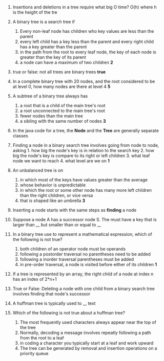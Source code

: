 1. Insertions and deletions in a tree require what big O time?
O(h) where h is the height of the tre

2. A binary tree is a search tree if
    1. Every non-leaf node has children who key values are less than the parent
    2. every left child has a key less than the parent and every right child has a key greater than the parent
    3. in the path from the root to every leaf node, the key of each node is greater than the key of its parent
    4. a node can have a maximum of two children
**2** 
3. true or false: not all trees are binary trees
**true**
4. In a complete binary tree with 20 nodes, and the root considered to be at level 0, how many nodes are there at level 4
**5**
5. A subtree of a binary tree always has
    1. a root that is a child of the main tree's root
    2. a root unconnected to the main tree's root
    3. fewer nodes than the main tree
    4. a sibling with the same number of nodes
**3** 
6. In the java code for a tree, the **Node** and the **Tree** are generally separate classes

7. Finding a node in a binary search tree involves going from node to node, asking
        1. how big the node's key is in relation to the search key
        2. how big the node's key is compare to its right or left children
        3. what leaf node we want to reach
        4. what level are we on
**1**       
8. An unbalanced tree is on
    1. in which most of the keys have values greater than the average
    2. whose behavior is unpredictable
    3. in which the root or some other node has many more left children than the right children, or vice versa
    4. that is shaped like an umbrella
**3** 
9. Inserting a node starts with the same steps as **finding** a node

10. Suppose a node A has a successor node S. The must have a key that is larger than __ but smaller than or equal to __

11. In a binary tree use to represent a mathematical expression, which of the following is not true?
    1. both children of an operator node must be operands
    2. following a postorder traversal no parentheses need to be added
    3. following a inorder traversal parentheses must be added
    4. in pre-order traversal, a node is visited before either of its children
**1** 
12. If a tree is represented by an array, the right child of a node at index n has an index of 
2*n+1
13. True or False: Deleting a node with one child from a binary search tree involves finding that node's successor

14. A huffman tree is typically used to __ text

15. Which of the following is not true about a huffman tree?
    1. The most frequently used characters always appear near the top of the tree
    2. Normally, decoding a message involves repeatly following a path from the root to a leaf
    3. in coding a character you typically start at a leaf and work upward
    4. The tree can be generated by removal and insertion operations on a priority queue